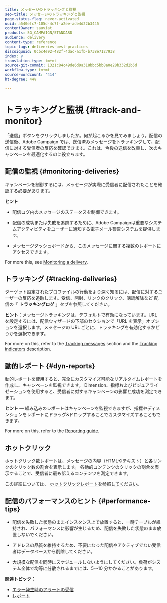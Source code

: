 ```yaml
---
title: メッセージのトラッキングと監視
seo-title: メッセージのトラッキングと監視
page-status-flag: never-activated
uuid: a540efc7-105d-4c7f-a2ee-ade4d22b3445
contentOwner: sauviat
products: SG_CAMPAIGN/STANDARD
audience: delivery
content-type: reference
topic-tags: deliveries-best-practices
discoiquuid: 0cbc4e92-482f-4dac-a1fb-b738e7127938
index: y
translation-type: tm+mt
source-git-commit: 1321c84c49de6d9a318bbc5bb8a0e28b332d2b5d
workflow-type: tm+mt
source-wordcount: '414'
ht-degree: 44%

---
```



# トラッキングと監視 {#track-and-monitor}

「送信」ボタンをクリックしましたか。何が起こるかを見てみましょう。配信の送信後、Adobe Campaign では、送信済みメッセージをトラッキングして、配信に対する受信者の反応を確認できます。これは、今後の送信を改善し、次のキャンペーンを最適化するのに役立ちます。

## 配信の監視 {#monitoring-deliveries}

キャンペーンを制御するには、メッセージが実際に受信者に配信されたことを確認する必要があります。

**ヒント**

* 配信ログ内のメッセージのステータスを制御できます。

* 配信の成功または失敗を追跡するために、Adobe Campaignは重要なシステムアクティビティをユーザーに通知する電子メール警告システムを提供します。

* メッセージダッシュボードから、このメッセージに関する複数のレポートにアクセスできます。

For more this, see [Monitoring a delivery](../../sending/using/monitoring-a-delivery.md).

## トラッキング {#tracking-deliveries}

ターゲット設定されたプロファイルの行動をより深く知るには、配信に対するユーザーの反応を追跡します。受信、開封、リンクのクリック、購読解除など 配信の「 **トラッキングログ** 」タブを参照してください。

**ヒント**：メッセージトラッキングは、デフォルトで有効になっています。URL を設定するには、配信ウィザードの下部のセクションで「URL を表示」オプションを選択します。メッセージの URL ごとに、トラッキングを有効化するかどうかを選択できます。

For more on this, refer to the [Tracking messages](../../sending/using/tracking-messages.md) section and the [Tracking indicators](../../reporting/using/tracking-indicators.md) description.

## 動的レポート {#dyn-reports}

動的レポートを使用すると、完全にカスタマイズ可能なリアルタイムレポートを作成し、キャンペーンを監視できます。 Dimension、指標およびビジュアライゼーションを使用すると、受信者に対するキャンペーンの影響と成功を測定できます。

**ヒント** — 組み込みのレポートはキャンペーンを監視できますが、指標やディメンションをレポートにドラッグ&amp;ドロップすることでカスタマイズすることもできます。

For more on this, refer to the [Reporting guide](../../reporting/using/about-dynamic-reports.md).

## ホットクリック

ホットクリック数レポートは、メッセージの内容（HTMLやテキスト）と各リンクのクリック数の割合を表示します。 各動的コンテンツのクリックの割合を表示することで、受信者に最も訴えるコンテンツを測定できます。

この詳細については、 [ホットクリックレポートを参照してください](../../reporting/using/hot-clicks.md)。

## 配信のパフォーマンスのヒント {#performance-tips}

* 配信を失敗した状態のままインスタンス上で放置すると、一時テーブルが維持され、パフォーマンスに影響が生じるため、配信を失敗した状態のまま放置しないでください。

* アドレスの品質を維持するため、不要になった配信やアクティブでない受信者はデータベースから削除してください。

* 大規模な配信を同時にスケジュールしないようにしてください。負荷がシステム全体で均等に分散されるまでには、5～10 分かかることがあります。

**関連トピック：**

* [エラー発生時のアラートの受信](../../sending/using/receiving-alerts-when-failures-happen.md)
* [レポート](../../reporting/using/about-dynamic-reports.md)
